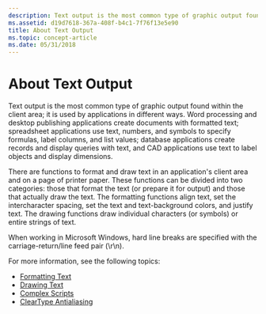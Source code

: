```yaml
---
description: Text output is the most common type of graphic output found within the client area; it is used by applications in different ways.
ms.assetid: d19d7618-367a-408f-b4c1-7f76f13e5e90
title: About Text Output
ms.topic: concept-article
ms.date: 05/31/2018
---
```


# About Text Output

Text output is the most common type of graphic output found within the client area; it is used by applications in different ways. Word processing and desktop publishing applications create documents with formatted text; spreadsheet applications use text, numbers, and symbols to specify formulas, label columns, and list values; database applications create records and display queries with text, and CAD applications use text to label objects and display dimensions.

There are functions to format and draw text in an application's client area and on a page of printer paper. These functions can be divided into two categories: those that format the text (or prepare it for output) and those that actually draw the text. The formatting functions align text, set the intercharacter spacing, set the text and text-background colors, and justify text. The drawing functions draw individual characters (or symbols) or entire strings of text.

When working in Microsoft Windows, hard line breaks are specified with the carriage-return/line feed pair (\\r\\n).

For more information, see the following topics:

-   [Formatting Text](formatting-text.md)
-   [Drawing Text](drawing-text.md)
-   [Complex Scripts](complex-scripts.md)
-   [ClearType Antialiasing](cleartype-antialiasing.md)

 

 



